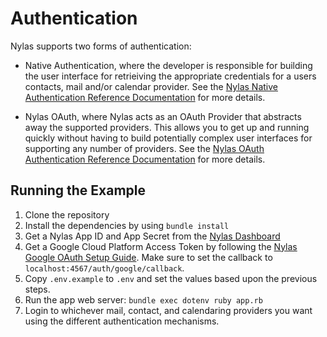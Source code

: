 # Authentication

Nylas supports two forms of authentication:

* Native Authentication, where the developer is responsible for building the user interface for retrieiving the appropriate credentials for a users contacts, mail and/or calendar provider. See the [Nylas Native Authentication Reference Documentation](https://docs.nylas.com/reference#native-authentication-1) for more details.

* Nylas OAuth, where Nylas acts as an OAuth Provider that abstracts away the supported providers. This allows you to get up and running quickly without having to build potentially complex user interfaces for supporting any number of providers. See the [Nylas OAuth Authentication Reference Documentation](https://docs.nylas.com/reference#oauth) for more details.

## Running the Example

1. Clone the repository
1. Install the dependencies by using `bundle install`
1. Get a Nylas App ID and App Secret from the [Nylas Dashboard](https://dashboard.nylas.com/)
1. Get a Google Cloud Platform Access Token by following the [Nylas Google OAuth Setup Guide](https://support.nylas.com/hc/en-us/articles/222176307). Make sure to set the callback to `localhost:4567/auth/google/callback`.
1. Copy `.env.example` to `.env` and set the values based upon the previous steps.
1. Run the app web server: `bundle exec dotenv ruby app.rb`
1. Login to whichever mail, contact, and calendaring providers you want using the different authentication mechanisms.

